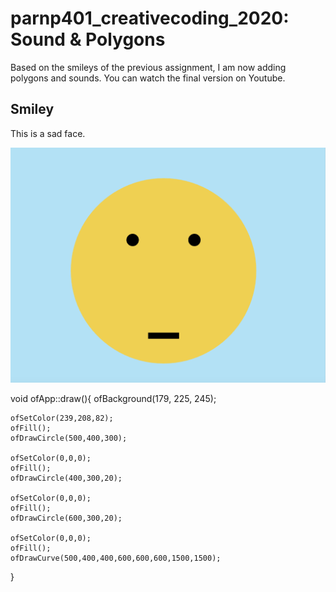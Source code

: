 # parnp401_creativecoding_2020: Sound & Polygons

Based on the smileys of the previous assignment, I am now adding polygons and sounds. You can watch the final version on Youtube.

## Smiley
This is a sad face.

![Picture](Smiley_Sad.png)

void ofApp::draw(){
    ofBackground(179, 225, 245);

    ofSetColor(239,208,82);
    ofFill();
    ofDrawCircle(500,400,300);

    ofSetColor(0,0,0);
    ofFill();
    ofDrawCircle(400,300,20);

    ofSetColor(0,0,0);
    ofFill();
    ofDrawCircle(600,300,20);

    ofSetColor(0,0,0);
    ofFill();
    ofDrawCurve(500,400,400,600,600,600,1500,1500);
       
    
}

